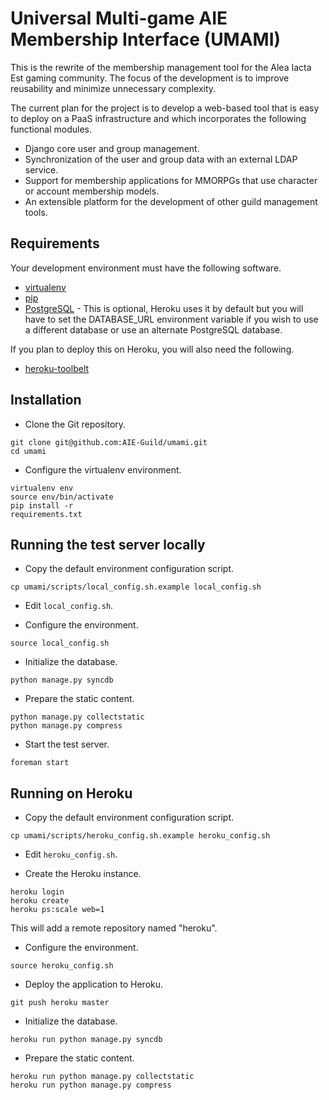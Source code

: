 # Universal Multi-game AIE Membership Interface (UMAMI)

This is the rewrite of the membership management tool for the Alea Iacta Est gaming community.  The focus of the development is to improve reusability and minimize unnecessary complexity.

The current plan for the project is to develop a web-based tool that is easy to deploy on a PaaS infrastructure and which incorporates the following functional modules.

- Django core user and group management.
- Synchronization of the user and group data with an external LDAP service.
- Support for membership applications for MMORPGs that use character or account membership models.
- An extensible platform for the development of other guild management tools.
 
## Requirements

Your development environment must have the following software.

- [virtualenv](https://virtualenv.pypa.io/en/latest/)
- [pip](https://pip.pypa.io/en/latest/)
- [PostgreSQL](http://www.postgresql.org/) - This is optional, Heroku uses it by default but you will have to set the DATABASE_URL environment variable if you wish to use a different database or use an alternate PostgreSQL database.

If you plan to deploy this on Heroku, you will also need the following.

- [heroku-toolbelt](https://toolbelt.heroku.com/)


## Installation

- Clone the Git repository.

```shell
git clone git@github.com:AIE-Guild/umami.git
cd umami
```

- Configure the virtualenv environment.

```shell
virtualenv env
source env/bin/activate
pip install -r 
requirements.txt
```


## Running the test server locally

- Copy the default environment configuration script.

```shell
cp umami/scripts/local_config.sh.example local_config.sh
```

- Edit `local_config.sh`.

- Configure the environment.

```shell
source local_config.sh
```

- Initialize the database.

```shell
python manage.py syncdb
```

- Prepare the static content.
 
```shell
python manage.py collectstatic
python manage.py compress
```

- Start the test server.

```shell
foreman start
```

## Running on Heroku

- Copy the default environment configuration script.

```shell
cp umami/scripts/heroku_config.sh.example heroku_config.sh
```

- Edit `heroku_config.sh`.

- Create the Heroku instance.

```shell
heroku login
heroku create
heroku ps:scale web=1
```

This will add a remote repository named "heroku".

- Configure the environment.

```shell
source heroku_config.sh
```

- Deploy the application to Heroku.

```shell
git push heroku master
```

- Initialize the database.

```shell
heroku run python manage.py syncdb
```

- Prepare the static content.
 
```shell
heroku run python manage.py collectstatic
heroku run python manage.py compress
```

